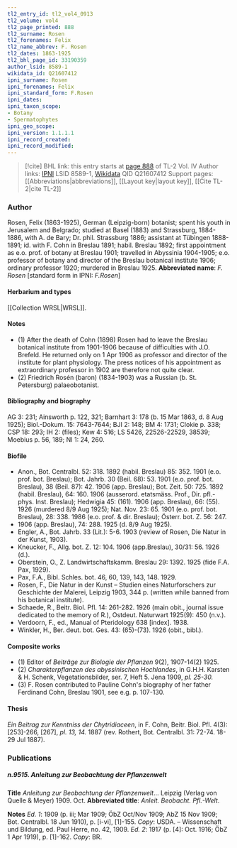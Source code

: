 ```yaml
---
tl2_entry_id: tl2_vol4_0913
tl2_volume: vol4
tl2_page_printed: 888
tl2_surname: Rosen
tl2_forenames: Felix
tl2_name_abbrev: F. Rosen
tl2_dates: 1863-1925
tl2_bhl_page_id: 33190359
author_lsid: 8589-1
wikidata_id: Q21607412
ipni_surname: Rosen
ipni_forenames: Felix
ipni_standard_form: F.Rosen
ipni_dates: 
ipni_taxon_scope: 
- Botany
- Spermatophytes
ipni_geo_scope: 
ipni_version: 1.1.1.1
ipni_record_created: 
ipni_record_modified:
---
```


> [!cite] BHL link: this entry starts at [page 888](https://www.biodiversitylibrary.org/page/33190359) of TL-2 Vol. IV
> Author links: [IPNI](https://www.ipni.org/a/8589-1) LSID 8589-1, [Wikidata](https://www.wikidata.org/wiki/Q21607412) QID Q21607412
> Support pages: [[Abbreviations|abbreviations]], [[Layout key|layout key]], [[Cite TL-2|cite TL-2]]

### Author

Rosen, Felix (1863-1925), German (Leipzig-born) botanist; spent his youth in Jerusalem and Belgrado; studied at Basel (1883) and Strassburg, 1884-1886, with A. de Bary; Dr. phil. Strassburg 1886; assistant at Tübingen 1888-1891; id. with F. Cohn in Breslau 1891; habil. Breslau 1892; first appointment as e.o. prof. of botany at Breslau 1901; travelled in Abyssinia 1904-1905; e.o. professor of botany and director of the Breslau botanical institute 1906; ordinary professor 1920; murdered in Breslau 1925. 
**Abbreviated name**: *F. Rosen* \[standard form in IPNI: *F.Rosen*\]

#### Herbarium and types

[[Collection WRSL|WRSL]].

#### Notes

- (1) After the death of Cohn (1898) Rosen had to leave the Breslau botanical institute from 1901-1906 because of difficulties with J.O. Brefeld. He returned only on 1 Apr 1906 as professor and director of the institute for plant physiology. The press notices of his appointment as extraordinary professor in 1902 are therefore not quite clear.
- (2) Friedrich Rosén (baron) (1834-1903) was a Russian (b. St. Petersburg)
palaeobotanist.

#### Bibliography and biography

AG 3: 231; Ainsworth p. 122, 321; Barnhart 3: 178 (b. 15 Mar 1863, d. 8 Aug 1925); Biol.-Dokum. 15: 7643-7644; BJI 2: 148; BM 4: 1731; Clokie p. 338; CSP 18: 293; IH 2: (files); Kew 4: 516; LS 5426, 22526-22529, 38539; Moebius p. 56, 189; NI 1: 24, 260.

#### Biofile

- Anon., Bot. Centralbl. 52: 318. 1892 (habil. Breslau) 85: 352. 1901 (e.o. prof. bot. Breslau); Bot. Jahrb. 30 (Beil. 68): 53. 1901 (e.o. prof. bot. Breslau), 38 (Beil. 87): 42. 1906 (app. Breslau); Bot. Zeit. 50: 725. 1892 (habil. Breslau), 64: 160. 1906 (ausserord. etatsmäss. Prof., Dir. pfl.-phys. Inst. Breslau); Hedwigia 45: (161). 1906 (app. Breslau), 66: (55). 1926 (murdered 8/9 Aug 1925); Nat. Nov. 23: 65. 1901 (e.o. prof. bot. Breslau), 28: 338. 1986 (e.o. prof. & dir. Breslau); Österr. bot. Z. 56: 247.
- 1906 (app. Breslau), 74: 288. 1925 (d. 8/9 Aug 1925).
- Engler, A., Bot. Jahrb. 33 (Lit.): 5-6. 1903 (review of Rosen, Die Natur in der Kunst, 1903).
- Kneucker, F., Allg. bot. Z. 12: 104. 1906 (app.Breslau), 30/31: 56. 1926 (d.).
- Oberstein, O., Z. Landwirtschaftskamm. Breslau 29: 1392. 1925 (fide F.A. Pax, 1929).
- Pax, F.A., Bibl. Schles. bot. 46, 60, 139, 143, 148. 1929.
- Rosen, F., Die Natur in der Kunst – Studien eines Naturforschers zur Geschichte der Malerei, Leipzig 1903, 344 p. (written while banned from his botanical institute).
- Schaede, R., Beitr. Biol. Pfl. 14: 261-282. 1926 (main obit., journal issue dedicated to the memory of R.), Ostdeut. Naturwart 1925(9): 450 (n.v.).
- Verdoorn, F., ed., Manual of Pteridology 638 \[index\]. 1938.
- Winkler, H., Ber. deut. bot. Ges. 43: (65)-(73). 1926 (obit., bibl.).

#### Composite works

- (1) Editor of *Beiträge zur Biologie der Pflanzen* 9(2), 1907-14(2) 1925.
- (2) *Charakterpflanzen des abyssinischen Hochlandes*, in G.H.H. Karsten & H. Schenk, Vegetationsbilder, ser. 7, Heft 5. Jena 1909, *pl. 25-30.*
- (3) F. Rosen contributed to Pauline Cohn's biography of her father Ferdinand Cohn, Breslau 1901, see e.g. p. 107-130.

#### Thesis

*Ein Beitrag zur Kenntniss der Chytridiaceen*, in F. Cohn, Beitr. Biol. Pfl. 4(3): \[253\]-266, \[267\], *pl. 13, 14.* 1887 (rev. Rothert, Bot. Centralbl. 31: 72-74. 18-29 Jul 1887).

### Publications

##### n.9515. Anleitung zur Beobachtung der Pflanzenwelt

**Title**
*Anleitung zur Beobachtung der Pflanzenwelt*... Leipzig (Verlag von Quelle & Meyer) 1909. Oct.
**Abbreviated title**: *Anleit. Beobacht. Pfl.-Welt*.

**Notes**
*Ed. 1*: 1909 (p. iii; Mar 1909; ÖbZ Oct/Nov 1909; AbZ 15 Nov 1909; Bot. Centralbl. 18 Jun 1910), p. \[i-vi\], \[1\]-155. *Copy*: USDA. – Wissenschaft und Bildung, ed. Paul Herre, no. 42, 1909.
*Ed. 2*: 1917 (p. \[4\]: Oct. 1916; ÖbZ 1 Apr 1919), p. \[1\]-162. *Copy*: BR.

